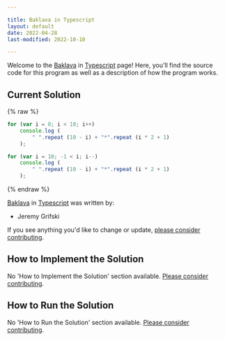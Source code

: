 ```yaml
---

title: Baklava in Typescript
layout: default
date: 2022-04-28
last-modified: 2022-10-10

---
```


Welcome to the [Baklava](https://sampleprograms.io/projects/baklava) in [Typescript](https://sampleprograms.io/languages/typescript) page! Here, you'll find the source code for this program as well as a description of how the program works.

## Current Solution

{% raw %}

```typescript
for (var i = 0; i < 10; i++)
    console.log (
        " ".repeat (10 - i) + "*".repeat (i * 2 + 1)
    );

for (var i = 10; -1 < i; i--)
    console.log (
        " ".repeat (10 - i) + "*".repeat (i * 2 + 1)
    );
```

{% endraw %}

[Baklava](https://sampleprograms.io/projects/baklava) in [Typescript](https://sampleprograms.io/languages/typescript) was written by:

- Jeremy Grifski

If you see anything you'd like to change or update, [please consider contributing](https://github.com/TheRenegadeCoder/sample-programs).

## How to Implement the Solution

No 'How to Implement the Solution' section available. [Please consider contributing](https://github.com/TheRenegadeCoder/sample-programs-website).

## How to Run the Solution

No 'How to Run the Solution' section available. [Please consider contributing](https://github.com/TheRenegadeCoder/sample-programs-website).